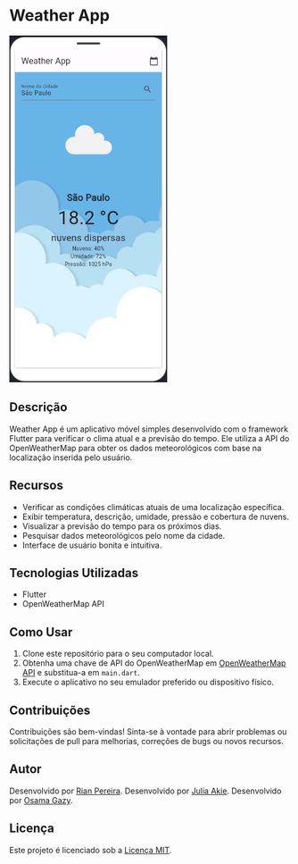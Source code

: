 # Weather App

![Screenshot do Weather App](https://raw.githubusercontent.com/DevBuulx/Uni9-Weather-APP/main/assets/screenshot.png)

## Descrição
Weather App é um aplicativo móvel simples desenvolvido com o framework Flutter para verificar o clima atual e a previsão do tempo. Ele utiliza a API do OpenWeatherMap para obter os dados meteorológicos com base na localização inserida pelo usuário.

## Recursos
- Verificar as condições climáticas atuais de uma localização específica.
- Exibir temperatura, descrição, umidade, pressão e cobertura de nuvens.
- Visualizar a previsão do tempo para os próximos dias.
- Pesquisar dados meteorológicos pelo nome da cidade.
- Interface de usuário bonita e intuitiva.

## Tecnologias Utilizadas
- Flutter
- OpenWeatherMap API

## Como Usar
1. Clone este repositório para o seu computador local.
2. Obtenha uma chave de API do OpenWeatherMap em [OpenWeatherMap API](https://openweathermap.org/api) e substitua-a em `main.dart`.
3. Execute o aplicativo no seu emulador preferido ou dispositivo físico.

## Contribuições
Contribuições são bem-vindas! Sinta-se à vontade para abrir problemas ou solicitações de pull para melhorias, correções de bugs ou novos recursos.

## Autor
Desenvolvido por [Rian Pereira](https://github.com/DevBuulx).
Desenvolvido por [Julia Akie](https://github.com/JuAkie).
Desenvolvido por [Osama Gazy](https://github.com/osamagazy).

## Licença
Este projeto é licenciado sob a [Licença MIT](https://github.com/DevBuulx/Uni9-Weather-APP/blob/main/LICENSE).
